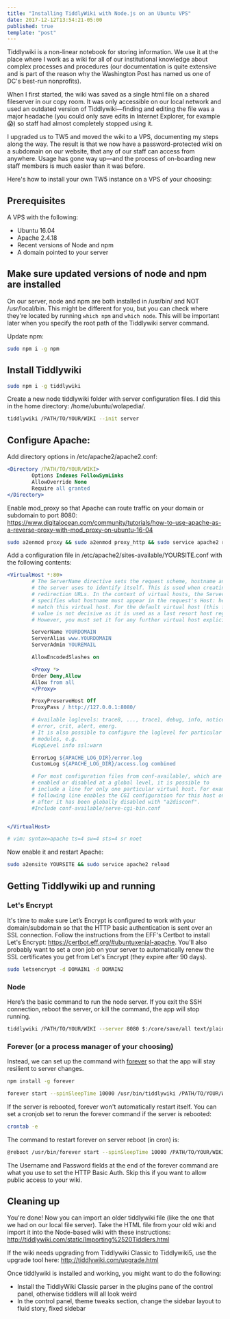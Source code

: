 ```yaml
---
title: "Installing TiddlyWiki with Node.js on an Ubuntu VPS"
date: 2017-12-12T13:54:21-05:00
published: true
template: "post"
---
```


Tiddlywiki is a non-linear notebook for storing information. We use it at the place where I work as a wiki for all of our institutional knowledge about complex processes and procedures (our documentation is quite extensive and is part of the reason why the Washington Post has named us one of DC's best-run nonprofits).

When I first started, the wiki was saved as a single html file on a shared fileserver in our copy room. It was only accessible on our local network and used an outdated version of Tiddlywiki—finding and editing the file was a major headache (you could only save edits in Internet Explorer, for example 😱) so staff had almost completely stopped using it.

I upgraded us to TW5 and moved the wiki to a VPS, documenting my steps along the way. The result is that we now have a password-protected wiki on a subdomain on our website, that any of our staff can access from anywhere. Usage has gone way up—and the process of on-boarding new staff members is much easier than it was before.

Here's how to install your own TW5 instance on a VPS of your choosing:

## Prerequisites

A VPS with the following:

* Ubuntu 16.04
* Apache 2.4.18
* Recent versions of Node and npm
* A domain pointed to your server

## Make sure updated versions of node and npm are installed

On our server, node and npm are both installed in /usr/bin/ and NOT /usr/local/bin. This might be different for you, but you can check where they're located by running `which npm` and `which node`. This will be important later when you specify the root path of the Tiddlywiki server command.

Update npm:

```bash
sudo npm i -g npm
```

## Install Tiddlywiki

```bash
sudo npm i -g tiddlywiki
```

Create a new node tiddlywiki folder with server configuration files. I did this in the home directory: /home/ubuntu/wolapedia/.

```bash
tiddlywiki /PATH/TO/YOUR/WIKI --init server
```

## Configure Apache:

Add directory options in /etc/apache2/apache2.conf:

```apache
<Directory /PATH/TO/YOUR/WIKI>
        Options Indexes FollowSymLinks
        AllowOverride None
        Require all granted
</Directory>
```

Enable mod_proxy so that Apache can route traffic on your domain or subdomain to port 8080: https://www.digitalocean.com/community/tutorials/how-to-use-apache-as-a-reverse-proxy-with-mod_proxy-on-ubuntu-16-04

```bash
sudo a2enmod proxy && sudo a2enmod proxy_http && sudo service apache2 reload
```

Add a configuration file in /etc/apache2/sites-available/YOURSITE.conf with the following contents:

```apache
<VirtualHost *:80>
        # The ServerName directive sets the request scheme, hostname and port that
        # the server uses to identify itself. This is used when creating
        # redirection URLs. In the context of virtual hosts, the ServerName
        # specifies what hostname must appear in the request's Host: header to
        # match this virtual host. For the default virtual host (this file) this
        # value is not decisive as it is used as a last resort host regardless.
        # However, you must set it for any further virtual host explicitly.

        ServerName YOURDOMAIN
        ServerAlias www.YOURDOMAIN
        ServerAdmin YOUREMAIL

        AllowEncodedSlashes on

        <Proxy *>
        Order Deny,Allow
        Allow from all
        </Proxy>

        ProxyPreserveHost Off
        ProxyPass / http://127.0.0.1:8080/

        # Available loglevels: trace8, ..., trace1, debug, info, notice, warn,
        # error, crit, alert, emerg.
        # It is also possible to configure the loglevel for particular
        # modules, e.g.
        #LogLevel info ssl:warn

        ErrorLog ${APACHE_LOG_DIR}/error.log
        CustomLog ${APACHE_LOG_DIR}/access.log combined

        # For most configuration files from conf-available/, which are
        # enabled or disabled at a global level, it is possible to
        # include a line for only one particular virtual host. For example the
        # following line enables the CGI configuration for this host only
        # after it has been globally disabled with "a2disconf".
        #Include conf-available/serve-cgi-bin.conf


</VirtualHost>

# vim: syntax=apache ts=4 sw=4 sts=4 sr noet
```

Now enable it and restart Apache:

```bash
sudo a2ensite YOURSITE && sudo service apache2 reload
```

## Getting Tiddlywiki up and running

### Let's Encrypt

It's time to make sure Let’s Encrypt is configured to work with your domain/subdomain so that the HTTP basic authentication is sent over an SSL connection. Follow the instructions from the EFF's Certbot to install Let's Encrypt: https://certbot.eff.org/#ubuntuxenial-apache. You'll also probably want to set a cron job on your server to automatically renew the SSL certificates you get from Let's Encrypt (they expire after 90 days).

```bash
sudo letsencrypt -d DOMAIN1 -d DOMAIN2
```

### Node

Here’s the basic command to run the node server. If you exit the SSH connection, reboot the server, or kill the command, the app will stop running.

```bash
tiddlywiki /PATH/TO/YOUR/WIKI --server 8080 $:/core/save/all text/plain text/html USERNAME PASSWORD
```

### Forever (or a process manager of your choosing)

Instead, we can set up the command with [forever](https://github.com/foreverjs/forever) so that the app will stay resilient to server changes.

```bash
npm install -g forever

forever start --spinSleepTime 10000 /usr/bin/tiddlywiki /PATH/TO/YOUR/WIKI --server 8080 $:/core/save/all text/plain text/html USERNAME PASSWORD
```

If the server is rebooted, forever won't automatically restart itself. You can set a cronjob set to rerun the forever command if the server is rebooted:

```bash
crontab -e
```

The command to restart forever on server reboot (in cron) is:

```bash
@reboot /usr/bin/forever start --spinSleepTime 10000 /PATH/TO/YOUR/WIKI /PATH/TO/YOUR/WIKI --server 8080 $:/core/save/all text/plain text/html USERNAME PASSWORD
```

The Username and Password fields at the end of the forever command are what you use to set the HTTP Basic Auth. Skip this if you want to allow public access to your wiki.

## Cleaning up

You're done! Now you can import an older tiddlywiki file (like the one that we had on our local file server). Take the HTML file from your old wiki and import it into the Node-based wiki with these instructions: http://tiddlywiki.com/static/Importing%2520Tiddlers.html

If the wiki needs upgrading from Tiddlywiki Classic to Tiddlywiki5, use the upgrade tool here: http://tiddlywiki.com/upgrade.html

Once tiddlywiki is installed and working, you might want to do the following:

* Install the TiddlyWiki Classic parser in the plugins pane of the control panel, otherwise tiddlers will all look weird
* In the control panel, theme tweaks section, change the sidebar layout to fluid story, fixed sidebar
